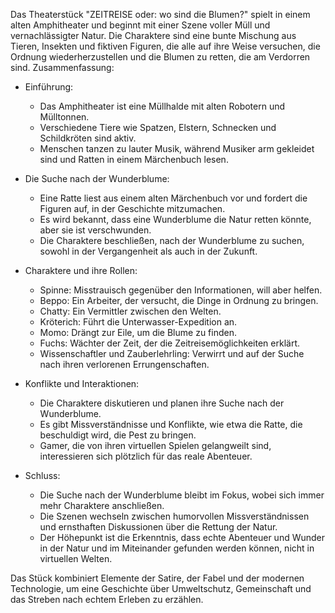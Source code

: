 
<!--
Zusammenfassung generiert von Chat-GPT 4 (trial version). Da es zuviele Tokens sind, habe ich den Text
in docx exportiert, auf googledrive hochgeladen, googledrive verbunden und den text als anhang übergeben.
-->

Das Theaterstück "ZEITREISE oder: wo sind die Blumen?" spielt in einem alten Amphitheater und beginnt mit einer Szene voller Müll und vernachlässigter Natur. Die Charaktere sind eine bunte Mischung aus Tieren, Insekten und fiktiven Figuren, die alle auf ihre Weise versuchen, die Ordnung wiederherzustellen und die Blumen zu retten, die am Verdorren sind.
Zusammenfassung:

- Einführung:
  - Das Amphitheater ist eine Müllhalde mit alten Robotern und Mülltonnen.
  - Verschiedene Tiere wie Spatzen, Elstern, Schnecken und Schildkröten sind aktiv.
  - Menschen tanzen zu lauter Musik, während Musiker arm gekleidet sind und Ratten in einem Märchenbuch lesen.

- Die Suche nach der Wunderblume:
  - Eine Ratte liest aus einem alten Märchenbuch vor und fordert die Figuren auf, in der Geschichte mitzumachen.
  - Es wird bekannt, dass eine Wunderblume die Natur retten könnte, aber sie ist verschwunden.
  - Die Charaktere beschließen, nach der Wunderblume zu suchen, sowohl in der Vergangenheit als auch in der Zukunft.

- Charaktere und ihre Rollen:
  - Spinne: Misstrauisch gegenüber den Informationen, will aber helfen.
  - Beppo: Ein Arbeiter, der versucht, die Dinge in Ordnung zu bringen.
  - Chatty: Ein Vermittler zwischen den Welten.
  - Kröterich: Führt die Unterwasser-Expedition an.
  - Momo: Drängt zur Eile, um die Blume zu finden.
  - Fuchs: Wächter der Zeit, der die Zeitreisemöglichkeiten erklärt.
  - Wissenschaftler und Zauberlehrling: Verwirrt und auf der Suche nach ihren verlorenen Errungenschaften.

- Konflikte und Interaktionen:
  - Die Charaktere diskutieren und planen ihre Suche nach der Wunderblume.
  - Es gibt Missverständnisse und Konflikte, wie etwa die Ratte, die beschuldigt wird, die Pest zu bringen.
  - Gamer, die von ihren virtuellen Spielen gelangweilt sind, interessieren sich plötzlich für das reale Abenteuer.

- Schluss:
  - Die Suche nach der Wunderblume bleibt im Fokus, wobei sich immer mehr Charaktere anschließen.
  - Die Szenen wechseln zwischen humorvollen Missverständnissen und ernsthaften Diskussionen über die Rettung der Natur.
  - Der Höhepunkt ist die Erkenntnis, dass echte Abenteuer und Wunder in der Natur und im Miteinander gefunden werden können, nicht in virtuellen Welten.

Das Stück kombiniert Elemente der Satire, der Fabel und der modernen Technologie, um eine Geschichte über Umweltschutz, Gemeinschaft und das Streben nach echtem Erleben zu erzählen.
